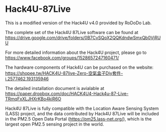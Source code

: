 # Hack4U-87Live

This is a modified version of the Hack4U v4.0 provided by RoDoDo Lab.

The complete set of the Hack4U 87Live software can be found at https://drive.google.com/drive/folders/0B7CvSQoX2QQKdndwSmxQb0VjRUU

For more detailed information about the Hack4U project, please go to https://www.facebook.com/groups/1528657247160471/

The hardware components of Hack4U can be purchased on the website: https://shopee.tw/HACK4U-87live-Zero-空氣盒子Diy套件-i.2577462.193135946

The detailed installation document is avialable at https://paper.dropbox.com/doc/HACK4U4-Hack4u-87-Live-TRmqFxXLJHXrKBo4kiR6O

Hack4U 87Live is fully compatible with the Location Aware Sensing System (LASS) project, and the data contributed by Hack4U 87Live will be included in the PM2.5 Open Data Portal (https://pm25.lass-net.org/), which is the largest open PM2.5 sensing project in the world.
